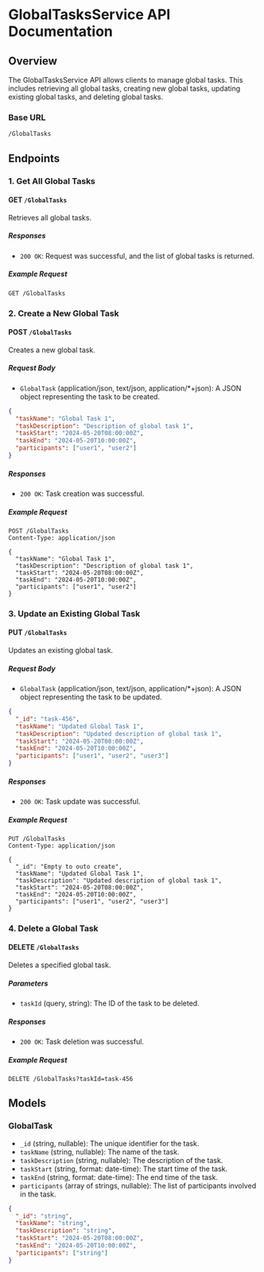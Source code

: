 # GlobalTasksService API Documentation

## Overview

The GlobalTasksService API allows clients to manage global tasks. This includes retrieving all global tasks, creating new global tasks, updating existing global tasks, and deleting global tasks.

### Base URL

```
/GlobalTasks
```

## Endpoints

### 1. Get All Global Tasks

#### GET `/GlobalTasks`

Retrieves all global tasks.

##### Responses

- `200 OK`: Request was successful, and the list of global tasks is returned.

##### Example Request

```
GET /GlobalTasks
```

### 2. Create a New Global Task

#### POST `/GlobalTasks`

Creates a new global task.

##### Request Body

- `GlobalTask` (application/json, text/json, application/*+json): A JSON object representing the task to be created.

```json
{
  "taskName": "Global Task 1",
  "taskDescription": "Description of global task 1",
  "taskStart": "2024-05-20T08:00:00Z",
  "taskEnd": "2024-05-20T10:00:00Z",
  "participants": ["user1", "user2"]
}
```

##### Responses

- `200 OK`: Task creation was successful.

##### Example Request

```
POST /GlobalTasks
Content-Type: application/json

{
  "taskName": "Global Task 1",
  "taskDescription": "Description of global task 1",
  "taskStart": "2024-05-20T08:00:00Z",
  "taskEnd": "2024-05-20T10:00:00Z",
  "participants": ["user1", "user2"]
}
```

### 3. Update an Existing Global Task

#### PUT `/GlobalTasks`

Updates an existing global task.

##### Request Body

- `GlobalTask` (application/json, text/json, application/*+json): A JSON object representing the task to be updated.

```json
{
  "_id": "task-456",
  "taskName": "Updated Global Task 1",
  "taskDescription": "Updated description of global task 1",
  "taskStart": "2024-05-20T08:00:00Z",
  "taskEnd": "2024-05-20T10:00:00Z",
  "participants": ["user1", "user2", "user3"]
}
```

##### Responses

- `200 OK`: Task update was successful.

##### Example Request

```
PUT /GlobalTasks
Content-Type: application/json

{
  "_id": "Empty to outo create",
  "taskName": "Updated Global Task 1",
  "taskDescription": "Updated description of global task 1",
  "taskStart": "2024-05-20T08:00:00Z",
  "taskEnd": "2024-05-20T10:00:00Z",
  "participants": ["user1", "user2", "user3"]
}
```

### 4. Delete a Global Task

#### DELETE `/GlobalTasks`

Deletes a specified global task.

##### Parameters

- `taskId` (query, string): The ID of the task to be deleted.

##### Responses

- `200 OK`: Task deletion was successful.

##### Example Request

```
DELETE /GlobalTasks?taskId=task-456
```

## Models

### GlobalTask

- `_id` (string, nullable): The unique identifier for the task.
- `taskName` (string, nullable): The name of the task.
- `taskDescription` (string, nullable): The description of the task.
- `taskStart` (string, format: date-time): The start time of the task.
- `taskEnd` (string, format: date-time): The end time of the task.
- `participants` (array of strings, nullable): The list of participants involved in the task.

```json
{
  "_id": "string",
  "taskName": "string",
  "taskDescription": "string",
  "taskStart": "2024-05-20T08:00:00Z",
  "taskEnd": "2024-05-20T10:00:00Z",
  "participants": ["string"]
}
```